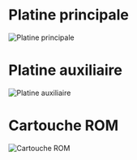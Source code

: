 # Platine principale

![Platine principale](./platine_principale.jpg?raw=true "Optional Title")

# Platine auxiliaire

![Platine auxiliaire](./platine_auxiliaire.jpg?raw=true "Optional Title")

# Cartouche ROM

![Cartouche ROM](./cartouche_rom.jpg?raw=true "Optional Title")

